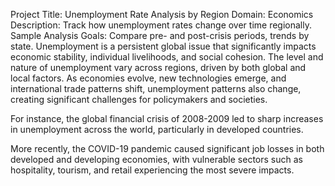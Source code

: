 Project Title: Unemployment Rate Analysis by Region
Domain: Economics
Description: Track how unemployment rates change over time regionally.
Sample Analysis Goals: Compare pre- and post-crisis periods, trends by state.
Unemployment is a persistent global issue that significantly impacts economic stability, individual livelihoods, and social cohesion. The level and nature of unemployment vary across regions, driven by both global and local factors. As economies evolve, new technologies emerge, and international trade patterns shift, unemployment patterns also change, creating significant challenges for policymakers and societies.

For instance, the global financial crisis of 2008-2009 led to sharp increases in unemployment across the world, particularly in developed countries.

More recently, the COVID-19 pandemic caused significant job losses in both developed and developing economies, with vulnerable sectors such as hospitality, tourism, and retail experiencing the most severe impacts.
